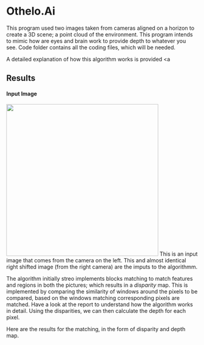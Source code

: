# Othelo.Ai
This program used two images taken from cameras aligned on a horizon to create a 3D scene; a point cloud of the environment. This program intends to mimic how are eyes and brain work to provide depth to whatever you see.
Code folder contains all the coding files, which will be needed.

A detailed explanation of how this algorithm works is provided <a 

## Results

<h4>Input Image</h4>
<img src="Code/img0.png" width=400>
This is an input image that comes from the camera on the left. This and almost identical right shifted image (from the right camera) are the imputs to the algorithmm.


The algorithm initially streo implements blocks matching to match features and regions in both the pictures; which results in a *disparity* map. This is implemented by comparing the similarity of windows around the pixels to be compared, based on the windows matching corresponding pixels are matched. Have a look at the report to understand how the algorithm works in detail.
Using the disparities, we can then calculate the depth for each pixel.


Here are the results for the matching, in the form of disparity and depth map.